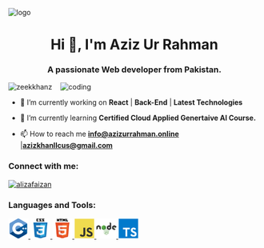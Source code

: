 ![logo]([https://github.com/zeekkhan/banner/blob/main/2nd%20pic%20for%20gt.png](https://github.com/zeekkhan/banner/blob/main/banner%20for%20github.png))
<h1 align="center">Hi 👋, I'm Aziz Ur Rahman</h1>
<h3 align="center">A passionate Web developer from Pakistan.</h3>

<img align="right" alt="coding" width="400" src=""/>

<p align="left"> <img src="https://komarev.com/ghpvc/?username=zeekkhanz&label=Profile%20views&color=0e75b6&style=flat" alt="zeekkhanz" /> </p>

- 🔭 I’m currently working on **React** | **Back-End** | **Latest Technologies**

- 🌱 I’m currently learning **Certified Cloud Applied Genertaive AI Course.**

- 📫 How to reach me **info@azizurrahman.online** |**azizkhanllcus@gmail.com**



<h3 align="left">Connect with me:</h3>
<p align="left">
<a href="https://linkedin.com/in/azizurrhman" target="blank"><img align="center" src="https://raw.githubusercontent.com/rahuldkjain/github-profile-readme-generator/master/src/images/icons/Social/linked-in-alt.svg" alt="alizafaizan" height="30" width="40" /></a>
</p>

<h3 align="left">Languages and Tools:</h3>
<p align="left"> <a href="https://www.w3schools.com/cpp/" target="_blank" rel="noreferrer"> <img src="https://raw.githubusercontent.com/devicons/devicon/master/icons/cplusplus/cplusplus-original.svg" alt="cplusplus" width="40" height="40"/> </a> <a href="https://www.w3schools.com/css/" target="_blank" rel="noreferrer"> <img src="https://raw.githubusercontent.com/devicons/devicon/master/icons/css3/css3-original-wordmark.svg" alt="css3" width="40" height="40"/> </a> <a href="https://www.w3.org/html/" target="_blank" rel="noreferrer"> <img src="https://raw.githubusercontent.com/devicons/devicon/master/icons/html5/html5-original-wordmark.svg" alt="html5" width="40" height="40"/> </a> <a href="https://developer.mozilla.org/en-US/docs/Web/JavaScript" target="_blank" rel="noreferrer"> <img src="https://raw.githubusercontent.com/devicons/devicon/master/icons/javascript/javascript-original.svg" alt="javascript" width="40" height="40"/> </a> <a href="https://nodejs.org" target="_blank" rel="noreferrer"> <img src="https://raw.githubusercontent.com/devicons/devicon/master/icons/nodejs/nodejs-original-wordmark.svg" alt="nodejs" width="40" height="40"/> </a> <a href="https://www.typescriptlang.org/" target="_blank" rel="noreferrer"> <img src="https://raw.githubusercontent.com/devicons/devicon/master/icons/typescript/typescript-original.svg" alt="typescript" width="40" height="40"/> </a> </p>


